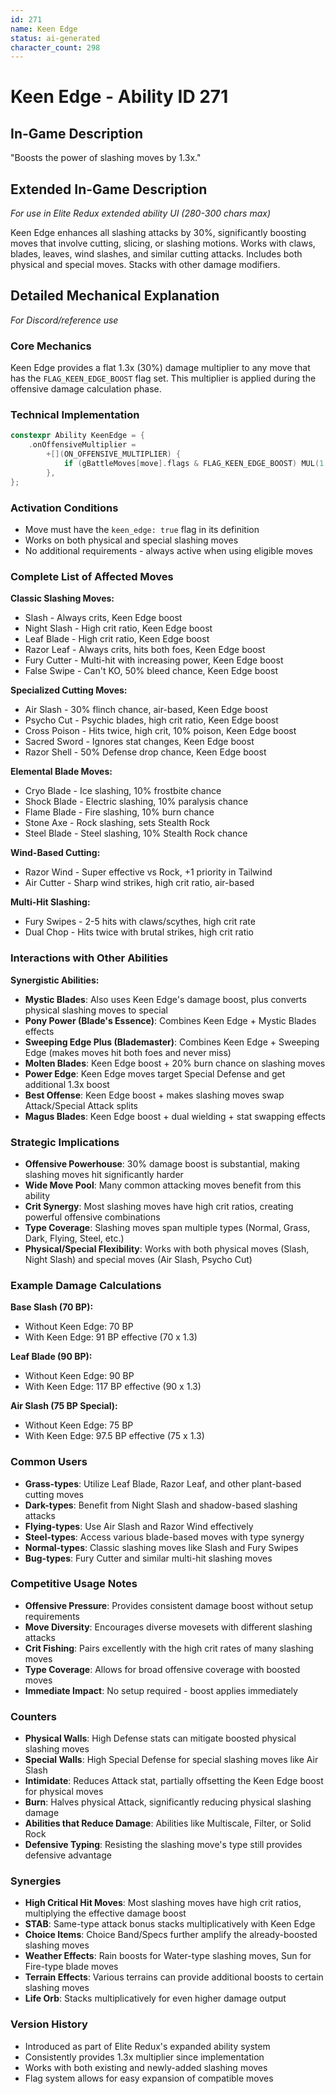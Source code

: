 ```yaml
---
id: 271
name: Keen Edge
status: ai-generated
character_count: 298
---
```


# Keen Edge - Ability ID 271

## In-Game Description
"Boosts the power of slashing moves by 1.3x."

## Extended In-Game Description
*For use in Elite Redux extended ability UI (280-300 chars max)*

Keen Edge enhances all slashing attacks by 30%, significantly boosting moves that involve cutting, slicing, or slashing motions. Works with claws, blades, leaves, wind slashes, and similar cutting attacks. Includes both physical and special moves. Stacks with other damage modifiers.

## Detailed Mechanical Explanation
*For Discord/reference use*

### Core Mechanics
Keen Edge provides a flat 1.3x (30%) damage multiplier to any move that has the `FLAG_KEEN_EDGE_BOOST` flag set. This multiplier is applied during the offensive damage calculation phase.

### Technical Implementation
```cpp
constexpr Ability KeenEdge = {
    .onOffensiveMultiplier =
        +[](ON_OFFENSIVE_MULTIPLIER) {
            if (gBattleMoves[move].flags & FLAG_KEEN_EDGE_BOOST) MUL(1.3);
        },
};
```

### Activation Conditions
- Move must have the `keen_edge: true` flag in its definition
- Works on both physical and special slashing moves
- No additional requirements - always active when using eligible moves

### Complete List of Affected Moves
**Classic Slashing Moves:**
- Slash - Always crits, Keen Edge boost
- Night Slash - High crit ratio, Keen Edge boost  
- Leaf Blade - High crit ratio, Keen Edge boost
- Razor Leaf - Always crits, hits both foes, Keen Edge boost
- Fury Cutter - Multi-hit with increasing power, Keen Edge boost
- False Swipe - Can't KO, 50% bleed chance, Keen Edge boost

**Specialized Cutting Moves:**
- Air Slash - 30% flinch chance, air-based, Keen Edge boost
- Psycho Cut - Psychic blades, high crit ratio, Keen Edge boost
- Cross Poison - Hits twice, high crit, 10% poison, Keen Edge boost
- Sacred Sword - Ignores stat changes, Keen Edge boost
- Razor Shell - 50% Defense drop chance, Keen Edge boost

**Elemental Blade Moves:**
- Cryo Blade - Ice slashing, 10% frostbite chance
- Shock Blade - Electric slashing, 10% paralysis chance  
- Flame Blade - Fire slashing, 10% burn chance
- Stone Axe - Rock slashing, sets Stealth Rock
- Steel Blade - Steel slashing, 10% Stealth Rock chance

**Wind-Based Cutting:**
- Razor Wind - Super effective vs Rock, +1 priority in Tailwind
- Air Cutter - Sharp wind strikes, high crit ratio, air-based

**Multi-Hit Slashing:**
- Fury Swipes - 2-5 hits with claws/scythes, high crit rate
- Dual Chop - Hits twice with brutal strikes, high crit ratio

### Interactions with Other Abilities
**Synergistic Abilities:**
- **Mystic Blades**: Also uses Keen Edge's damage boost, plus converts physical slashing moves to special
- **Pony Power (Blade's Essence)**: Combines Keen Edge + Mystic Blades effects
- **Sweeping Edge Plus (Blademaster)**: Combines Keen Edge + Sweeping Edge (makes moves hit both foes and never miss)
- **Molten Blades**: Keen Edge boost + 20% burn chance on slashing moves
- **Power Edge**: Keen Edge moves target Special Defense and get additional 1.3x boost
- **Best Offense**: Keen Edge boost + makes slashing moves swap Attack/Special Attack splits
- **Magus Blades**: Keen Edge boost + dual wielding + stat swapping effects

### Strategic Implications
- **Offensive Powerhouse**: 30% damage boost is substantial, making slashing moves hit significantly harder
- **Wide Move Pool**: Many common attacking moves benefit from this ability
- **Crit Synergy**: Most slashing moves have high crit ratios, creating powerful offensive combinations  
- **Type Coverage**: Slashing moves span multiple types (Normal, Grass, Dark, Flying, Steel, etc.)
- **Physical/Special Flexibility**: Works with both physical moves (Slash, Night Slash) and special moves (Air Slash, Psycho Cut)

### Example Damage Calculations
**Base Slash (70 BP):**
- Without Keen Edge: 70 BP
- With Keen Edge: 91 BP effective (70 x 1.3)

**Leaf Blade (90 BP):**
- Without Keen Edge: 90 BP  
- With Keen Edge: 117 BP effective (90 x 1.3)

**Air Slash (75 BP Special):**
- Without Keen Edge: 75 BP
- With Keen Edge: 97.5 BP effective (75 x 1.3)

### Common Users
- **Grass-types**: Utilize Leaf Blade, Razor Leaf, and other plant-based cutting moves
- **Dark-types**: Benefit from Night Slash and shadow-based slashing attacks
- **Flying-types**: Use Air Slash and Razor Wind effectively
- **Steel-types**: Access various blade-based moves with type synergy
- **Normal-types**: Classic slashing moves like Slash and Fury Swipes
- **Bug-types**: Fury Cutter and similar multi-hit slashing moves

### Competitive Usage Notes
- **Offensive Pressure**: Provides consistent damage boost without setup requirements
- **Move Diversity**: Encourages diverse movesets with different slashing attacks
- **Crit Fishing**: Pairs excellently with the high crit rates of many slashing moves
- **Type Coverage**: Allows for broad offensive coverage with boosted moves
- **Immediate Impact**: No setup required - boost applies immediately

### Counters
- **Physical Walls**: High Defense stats can mitigate boosted physical slashing moves
- **Special Walls**: High Special Defense for special slashing moves like Air Slash
- **Intimidate**: Reduces Attack stat, partially offsetting the Keen Edge boost for physical moves
- **Burn**: Halves physical Attack, significantly reducing physical slashing damage
- **Abilities that Reduce Damage**: Abilities like Multiscale, Filter, or Solid Rock
- **Defensive Typing**: Resisting the slashing move's type still provides defensive advantage

### Synergies
- **High Critical Hit Moves**: Most slashing moves have high crit ratios, multiplying the effective damage boost
- **STAB**: Same-type attack bonus stacks multiplicatively with Keen Edge
- **Choice Items**: Choice Band/Specs further amplify the already-boosted slashing moves  
- **Weather Effects**: Rain boosts for Water-type slashing moves, Sun for Fire-type blade moves
- **Terrain Effects**: Various terrains can provide additional boosts to certain slashing moves
- **Life Orb**: Stacks multiplicatively for even higher damage output

### Version History
- Introduced as part of Elite Redux's expanded ability system
- Consistently provides 1.3x multiplier since implementation
- Works with both existing and newly-added slashing moves
- Flag system allows for easy expansion of compatible moves